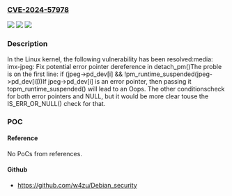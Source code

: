 ### [CVE-2024-57978](https://cve.mitre.org/cgi-bin/cvename.cgi?name=CVE-2024-57978)
![](https://img.shields.io/static/v1?label=Product&message=Linux&color=blue)
![](https://img.shields.io/static/v1?label=Version&message=f3c4e088ec01cae45931a18ddf7cae0f4d72e1c5%3C%20a32ba399a030853f2db45a90ba5474fdd3494aad%20&color=brighgreen)
![](https://img.shields.io/static/v1?label=Vulnerability&message=n%2Fa&color=brighgreen)

### Description

In the Linux kernel, the following vulnerability has been resolved:media: imx-jpeg: Fix potential error pointer dereference in detach_pm()The proble is on the first line:	if (jpeg->pd_dev[i] && !pm_runtime_suspended(jpeg->pd_dev[i]))If jpeg->pd_dev[i] is an error pointer, then passing it topm_runtime_suspended() will lead to an Oops.  The other conditionscheck for both error pointers and NULL, but it would be more clear touse the IS_ERR_OR_NULL() check for that.

### POC

#### Reference
No PoCs from references.

#### Github
- https://github.com/w4zu/Debian_security

